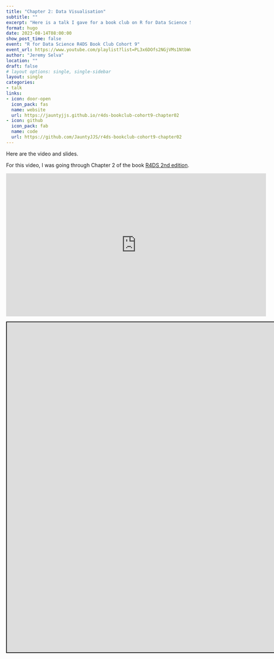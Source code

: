 ```yaml
---
title: "Chapter 2: Data Visualisation"
subtitle: ""
excerpt: "Here is a talk I gave for a book club on R for Data Science Second Edition."
format: hugo
date: 2023-08-14T08:00:00
show_post_time: false
event: "R for Data Science R4DS Book Club Cohort 9"
event_url: https://www.youtube.com/playlist?list=PL3x6DOfs2NGjVMs1NtbWu4s_ZgGhGKnrN
author: "Jeremy Selva"
location: ""
draft: false
# layout options: single, single-sidebar
layout: single
categories:
- talk
links:
- icon: door-open
  icon_pack: fas
  name: website
  url: https://jauntyjjs.github.io/r4ds-bookclub-cohort9-chapter02
- icon: github
  icon_pack: fab
  name: code
  url: https://github.com/JauntyJJS/r4ds-bookclub-cohort9-chapter02
---
```


<script src="index_files/libs/fitvids-2.1.1/fitvids.min.js"></script>


Here are the video and slides.

For this video, I was going through Chapter 2 of the book [R4DS 2nd edition](https://r4ds.hadley.nz/).

<iframe width="710" height="390" src="https://www.youtube.com/embed/w1H75vwcNkk" frameborder="0" allowfullscreen>
</iframe>
<div class="shareagain" style="min-width:300px;margin:1em auto;" data-exeternal="1">
<iframe src="https://jauntyjjs.github.io/r4ds-bookclub-cohort9-chapter02" width="1600" height="900" style="border:2px solid currentColor;" loading="lazy" allowfullscreen></iframe>
<script>fitvids('.shareagain', {players: 'iframe'});</script>
</div>

